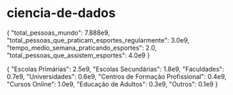 # ciencia-de-dados

{
    "total_pessoas_mundo": 7.888e9,
    "total_pessoas_que_praticam_esportes_regularmente": 3.0e9,
    "tempo_medio_semana_praticando_esportes": 2.0,
    "total_pessoas_que_assistem_esportes": 4.0e9
}

{
    "Escolas Primárias": 2.5e9,
    "Escolas Secundárias": 1.8e9,
    "Faculdades": 0.7e9,
    "Universidades": 0.6e9,
    "Centros de Formação Profissional": 0.4e9,
    "Cursos Online": 1.0e9,
    "Educação de Adultos": 0.3e9,
    "Outros": 0.1e9
}
